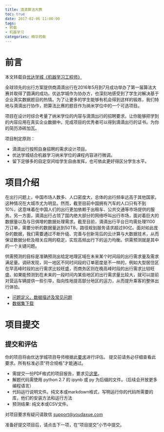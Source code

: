 ```yaml
---
title: 滴滴算法大赛
toc: true
date: 2017-02-06 11:00:00
tags:
- 转载
- 机器学习
categories: 精华转载
---
```

# 前言
本文转载自[优达学城《机器学习工程师》](https://cn.udacity.com/course/machine-learning-engineer-nanodegree--nd009)

全球领先的出行方案提供商滴滴出行在2016年5月到7月成功举办了第一届算法大赛并取得了圆满的成功。优达学城作为协办方，也深刻地感受到了学生对解决基于企业真实数据题目的热情。为了让更多的学生能够有机会得到这样的锻炼，我们特地与滴滴出行协作，把算法比赛的题目作为纳米学位中的一个可选项目。

项目在设计时综合考量了纳米学位的内容与滴滴出行的招聘要求。让你能够把学到的内容应用在真实企业数据中。完成项目的优秀者可以得到滴滴出行的证书。为你的简历添砖加瓦。

<!--more-->

项目制定原则：
- 滴滴出行按照自身招聘的需求设计项目。
- 优达学城结合机器学习纳米学位的课程内容进行微调。
- 留下足够多的自定空间给学生自由发挥，也可依此更好得区分学生水平。

# 项目介绍
在出行问题上，中国市场人数多、人口密度大，总体的出行频率远高于其他国家，这种情况在大城市尤为明显。然而，截至目前中国拥有汽车的人口只有不到10%，这意味着在中国人们的出行更加依赖于出租车、公共交通等市场提供的服务。另一方面，滴滴出行占领了国内绝大部分的网络呼叫出行市场，面对着巨大的数据量以及与日俱增的数据处理需求。截至目前，滴滴出行平台日均需处理1100万订单，需要分析的数据量达到50TB，路径规划服务请求超过90亿。面对如此庞杂的数据，我们需要通过不断升级、完善与创新背后的云计算与大数据技术，从而保证数据分析及相关应用的稳定，实现高频出行下的运力均衡。供需预测就是其中的一个关键问题。

供需预测的目标是准确预测出给定地理区域在未来某个时间段的出行需求量及需求满足量。调研发现，同一地区不同时间段的订单密度是不一样的，例如大型居住区在早高峰时段的出行需求比较旺盛，而商务区则在晚高峰时段的出行需求比较旺盛。如果能预测到在未来的一段时间内某些地区的出行需求量比较大，就可以提前对营运车辆提供一些引导，指向性地提高部分地区的运力，从而提升乘客的整体出行体验。

- [问题定义、数据描述及常见问题](http://cn-static.udacity.com/mlnd/didi/didi.html)
- [数据集下载](http://cn-static.udacity.com/mlnd/public_data.tar.gz)

# 项目提交

## 提交和评估
你的项目将由优达学城项目导师根据此[要求](https://review.udacity.com/#!/rubrics/358/view)进行评估。 提交前请务必仔细查看此要求。所有标准必须“符合规格”才能通过。

- 需提交一份PDF格式的项目报告，要求见[这里](https://review.udacity.com/#!/rubrics/358/view)。
- 解题代码需使用 python 2.7 的 ipynb 或 py 为后缀的文件。（后续会开放更多编程语言）
- 代码运行说明文件。纯文本或markdown格式，写明运行你的代码所需要的库，他们的安装方法和运行方法
- 预测结果: 纯文本或CSV文件。

对项目要求有疑问请致信 support@youdaxue.com

准备好提交项目后，请点击下一项，在“项目提交”小节中提交。